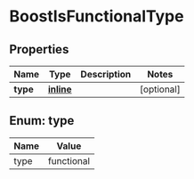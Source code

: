 
# BoostIsFunctionalType

## Properties
Name | Type | Description | Notes
------------ | ------------- | ------------- | -------------
**type** | [**inline**](#TypeEnum) |  |  [optional]


<a name="TypeEnum"></a>
## Enum: type
Name | Value
---- | -----
type | functional




